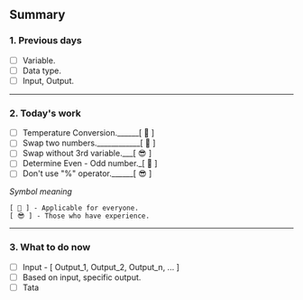 ## Summary

### 1. Previous days
- [ ] Variable.
- [ ] Data type.
- [ ] Input, Output.
---------------------------------------------
### 2. Today's work
- [ ] Temperature Conversion.______[ 🫠 ]
- [ ] Swap two numbers.____________[ 🫠 ]
- [ ] Swap without 3rd variable.___[ 😎 ]
- [ ] Determine Even - Odd number._[ 🫠 ]
- [ ] Don't use "%" operator.______[ 😎 ]

_Symbol meaning_

    [ 🫠 ] - Applicable for everyone.
    [ 😎 ] - Those who have experience.
-------------------------------------------------------
### 3. What to do now
- [ ] Input - [ Output_1, Output_2, Output_n, ... ]
- [ ] Based on input, specific output.
- [ ] Tata